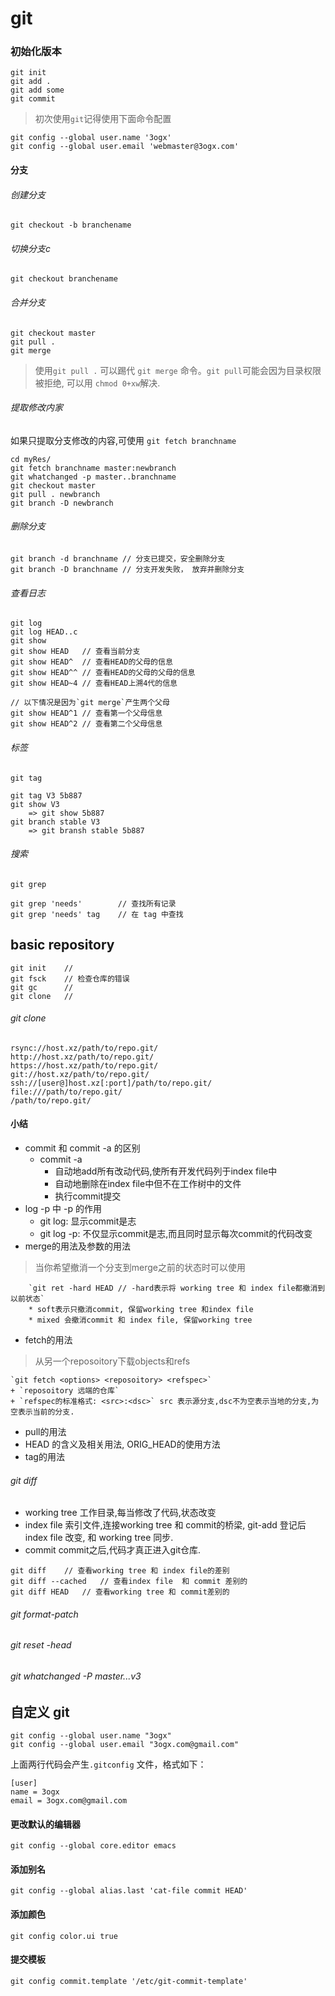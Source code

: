 # git

### 初始化版本
	git init
	git add .
	git add some
	git commit

> 初次使用`git`记得使用下面命令配置

	git config --global user.name '3ogx'
	git config --global user.email 'webmaster@3ogx.com'

#### 分支
###### 创建分支
	git checkout -b branchename
###### 切换分支c
	git checkout branchename
###### 合并分支
	git checkout master
	git pull .
	git merge

>  使用`git pull .` 可以踢代 `git merge` 命令。`git pull`可能会因为目录权限被拒绝, 可以用 `chmod 0+xw`解决.

###### 提取修改内家
如果只提取分支修改的内容,可使用 `git fetch branchname`

	cd myRes/
	git fetch branchname master:newbranch
	git whatchanged -p master..branchname
	git checkout master
	git pull . newbranch
	git branch -D newbranch

###### 删除分支
	git branch -d branchname // 分支已提交，安全删除分支
	git branch -D branchname // 分支开发失败， 放弃并删除分支

###### 查看日志
	git log
	git log HEAD..c
	git show
	git show HEAD	// 查看当前分支
	git show HEAD^	// 查看HEAD的父母的信息
	git show HEAD^^	// 查看HEAD的父母的父母的信息
	git show HEAD~4	// 查看HEAD上溯4代的信息

	// 以下情况是因为`git merge`产生两个父母
	git show HEAD^1	// 查看第一个父母信息
	git show HEAD^2	// 查看第二个父母信息

###### 标签
`git tag`

	git tag V3 5b887
	git show V3
		=> git show 5b887
	git branch stable V3
		=> git bransh stable 5b887

###### 搜索
`git grep`

	git grep 'needs' 		// 查找所有记录
	git grep 'needs' tag	// 在 tag 中查找 

## basic repository

	git init	// 
	git fsck	// 检查仓库的错误
	git gc		// 
	git clone	//

###### git clone
	rsync://host.xz/path/to/repo.git/
	http://host.xz/path/to/repo.git/
	https://host.xz/path/to/repo.git/
	git://host.xz/path/to/repo.git/
	ssh://[user@]host.xz[:port]/path/to/repo.git/
	file:///path/to/repo.git/
	/path/to/repo.git/


#### 小结
* commit 和 commit -a 的区别
	+ commit -a 
		- 自动地add所有改动代码,使所有开发代码列于index file中
		- 自动地删除在index file中但不在工作树中的文件
		- 执行commit提交
* log -p 中 -p 的作用
	+ git log: 显示commit是志
	+ git log -p: 不仅显示commit是志,而且同时显示每次commit的代码改变
* merge的用法及参数的用法
>	当你希望撤消一个分支到merge之前的状态时可以使用
	
		`git ret -hard HEAD	// -hard表示将 working tree 和 index file都撤消到以前状态`
		* soft表示只撤消commit, 保留working tree 和index file 
		* mixed 会撤消commit 和 index file, 保留working tree

* fetch的用法
> 从另一个reposoitory下载objects和refs

	`git fetch <options> <reposoitory> <refspec>`
	+ `reposoitory 远端的仓库`
	+ `refspec的标准格式: <src>:<dsc>` src 表示源分支,dsc不为空表示当地的分支,为空表示当前的分支.

* pull的用法
* HEAD 的含义及相关用法, ORIG_HEAD的使用方法
* tag的用法 

###### git diff
+ working tree 工作目录,每当修改了代码,状态改变
+ index file 索引文件,连接working tree 和 commit的桥梁, git-add 登记后 index file 改变, 和 working tree 同步.
+ commit commit之后,代码才真正进入git仓库.

> 
	git diff 	// 查看working tree 和 index file的差别
	git diff --cached	// 查看index file  和 commit 差别的
	git diff HEAD	// 查看working tree 和 commit差别的

###### git format-patch 
###### git reset -head 
###### git whatchanged -P master...v3


## 自定义 git 

	git config --global user.name "3ogx"
	git config --global user.email "3ogx.com@gmail.com"

上面两行代码会产生`.gitconfig` 文件，格式如下：

	[user]
	name = 3ogx
	email = 3ogx.com@gmail.com
	
#### 更改默认的编辑器
	git config --global core.editor emacs

#### 添加别名
	git config --global alias.last 'cat-file commit HEAD'

#### 添加颜色
	git config color.ui true
#### 提交模板
	git config commit.template '/etc/git-commit-template'
	